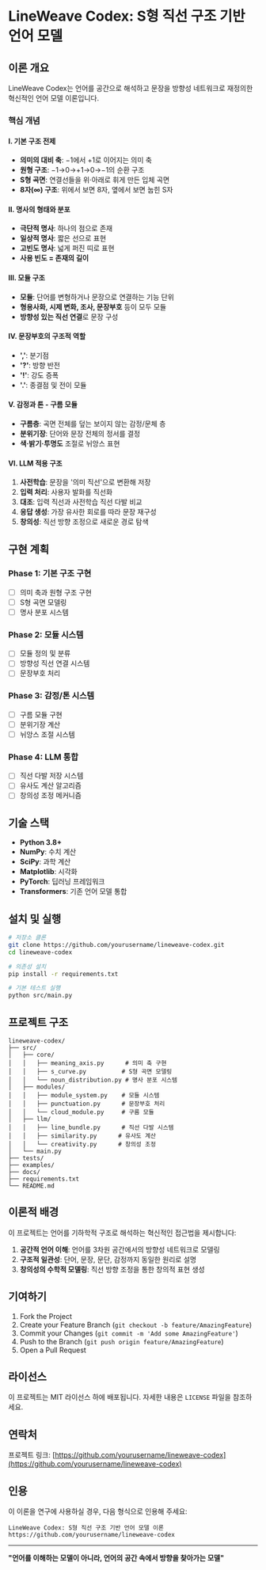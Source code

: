 # LineWeave Codex: S형 직선 구조 기반 언어 모델

## 이론 개요

LineWeave Codex는 언어를 공간으로 해석하고 문장을 방향성 네트워크로 재정의한 혁신적인 언어 모델 이론입니다.

### 핵심 개념

#### Ⅰ. 기본 구조 전제
- **의미의 대비 축**: −1에서 +1로 이어지는 의미 축
- **원형 구조**: −1→0→+1→0→−1의 순환 구조
- **S형 곡면**: 연결선들을 위·아래로 휘게 만든 입체 곡면
- **8자(∞) 구조**: 위에서 보면 8자, 옆에서 보면 눕힌 S자

#### Ⅱ. 명사의 형태와 분포
- **극단적 명사**: 하나의 점으로 존재
- **일상적 명사**: 짧은 선으로 표현
- **고빈도 명사**: 넓게 퍼진 띠로 표현
- **사용 빈도 = 존재의 길이**

#### Ⅲ. 모듈 구조
- **모듈**: 단어를 변형하거나 문장으로 연결하는 기능 단위
- **형용사화, 시제 변화, 조사, 문장부호** 등이 모두 모듈
- **방향성 있는 직선 연결**로 문장 구성

#### Ⅳ. 문장부호의 구조적 역할
- **','**: 분기점
- **'?'**: 방향 반전
- **'!'**: 강도 증폭
- **'.'**: 종결점 및 전이 모듈

#### Ⅴ. 감정과 톤 - 구름 모듈
- **구름층**: 곡면 전체를 덮는 보이지 않는 감정/문체 층
- **분위기장**: 단어와 문장 전체의 정서를 결정
- **색·밝기·투명도** 조절로 뉘앙스 표현

#### Ⅵ. LLM 적용 구조
1. **사전학습**: 문장을 '의미 직선'으로 변환해 저장
2. **입력 처리**: 사용자 발화를 직선화
3. **대조**: 입력 직선과 사전학습 직선 다발 비교
4. **응답 생성**: 가장 유사한 회로를 따라 문장 재구성
5. **창의성**: 직선 방향 조정으로 새로운 경로 탐색

## 구현 계획

### Phase 1: 기본 구조 구현
- [ ] 의미 축과 원형 구조 구현
- [ ] S형 곡면 모델링
- [ ] 명사 분포 시스템

### Phase 2: 모듈 시스템
- [ ] 모듈 정의 및 분류
- [ ] 방향성 직선 연결 시스템
- [ ] 문장부호 처리

### Phase 3: 감정/톤 시스템
- [ ] 구름 모듈 구현
- [ ] 분위기장 계산
- [ ] 뉘앙스 조절 시스템

### Phase 4: LLM 통합
- [ ] 직선 다발 저장 시스템
- [ ] 유사도 계산 알고리즘
- [ ] 창의성 조정 메커니즘

## 기술 스택

- **Python 3.8+**
- **NumPy**: 수치 계산
- **SciPy**: 과학 계산
- **Matplotlib**: 시각화
- **PyTorch**: 딥러닝 프레임워크
- **Transformers**: 기존 언어 모델 통합

## 설치 및 실행

```bash
# 저장소 클론
git clone https://github.com/yourusername/lineweave-codex.git
cd lineweave-codex

# 의존성 설치
pip install -r requirements.txt

# 기본 테스트 실행
python src/main.py
```

## 프로젝트 구조

```
lineweave-codex/
├── src/
│   ├── core/
│   │   ├── meaning_axis.py      # 의미 축 구현
│   │   ├── s_curve.py          # S형 곡면 모델링
│   │   └── noun_distribution.py # 명사 분포 시스템
│   ├── modules/
│   │   ├── module_system.py    # 모듈 시스템
│   │   ├── punctuation.py      # 문장부호 처리
│   │   └── cloud_module.py     # 구름 모듈
│   ├── llm/
│   │   ├── line_bundle.py      # 직선 다발 시스템
│   │   ├── similarity.py      # 유사도 계산
│   │   └── creativity.py      # 창의성 조정
│   └── main.py
├── tests/
├── examples/
├── docs/
├── requirements.txt
└── README.md
```

## 이론적 배경

이 프로젝트는 언어를 기하학적 구조로 해석하는 혁신적인 접근법을 제시합니다:

1. **공간적 언어 이해**: 언어를 3차원 공간에서의 방향성 네트워크로 모델링
2. **구조적 일관성**: 단어, 문장, 문단, 감정까지 동일한 원리로 설명
3. **창의성의 수학적 모델링**: 직선 방향 조정을 통한 창의적 표현 생성

## 기여하기

1. Fork the Project
2. Create your Feature Branch (`git checkout -b feature/AmazingFeature`)
3. Commit your Changes (`git commit -m 'Add some AmazingFeature'`)
4. Push to the Branch (`git push origin feature/AmazingFeature`)
5. Open a Pull Request

## 라이선스

이 프로젝트는 MIT 라이선스 하에 배포됩니다. 자세한 내용은 `LICENSE` 파일을 참조하세요.

## 연락처

프로젝트 링크: [https://github.com/yourusername/lineweave-codex](https://github.com/yourusername/lineweave-codex)

## 인용

이 이론을 연구에 사용하실 경우, 다음 형식으로 인용해 주세요:

```
LineWeave Codex: S형 직선 구조 기반 언어 모델 이론
https://github.com/yourusername/lineweave-codex
```

---

**"언어를 이해하는 모델이 아니라, 언어의 공간 속에서 방향을 찾아가는 모델"**
